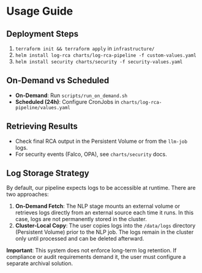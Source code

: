 # Usage Guide

## Deployment Steps
1. `terraform init && terraform apply` in `infrastructure/`
2. `helm install log-rca charts/log-rca-pipeline -f custom-values.yaml`
3. `helm install security charts/security -f security-values.yaml`

## On-Demand vs Scheduled
- **On-Demand**: Run `scripts/run_on_demand.sh`
- **Scheduled (24h)**: Configure CronJobs in `charts/log-rca-pipeline/values.yaml`

## Retrieving Results
- Check final RCA output in the Persistent Volume or from the `llm-job` logs.
- For security events (Falco, OPA), see `charts/security` docs.

## Log Storage Strategy

By default, our pipeline expects logs to be accessible at runtime. There are two approaches:

1. **On-Demand Fetch**: The NLP stage mounts an external volume or retrieves logs directly from an external source each time it runs. In this case, logs are not permanently stored in the cluster.
2. **Cluster-Local Copy**: The user copies logs into the `/data/logs` directory (Persistent Volume) prior to the NLP job. The logs remain in the cluster only until processed and can be deleted afterward.

**Important**: This system does not enforce long-term log retention. If compliance or audit requirements demand it, the user must configure a separate archival solution.
